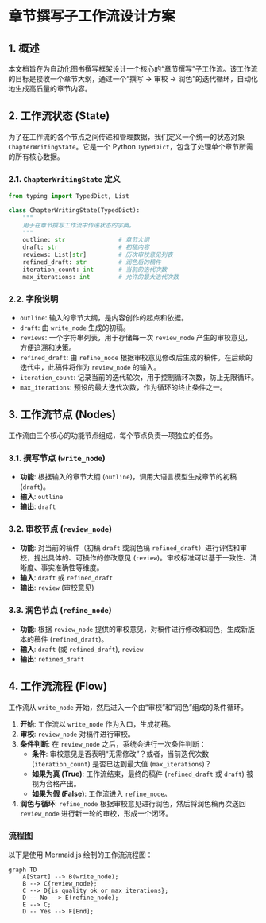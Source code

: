 # 章节撰写子工作流设计方案

## 1. 概述

本文档旨在为自动化图书撰写框架设计一个核心的“章节撰写”子工作流。该工作流的目标是接收一个章节大纲，通过一个“撰写 -> 审校 -> 润色”的迭代循环，自动化地生成高质量的章节内容。

## 2. 工作流状态 (State)

为了在工作流的各个节点之间传递和管理数据，我们定义一个统一的状态对象 `ChapterWritingState`。它是一个 Python `TypedDict`，包含了处理单个章节所需的所有核心数据。

### 2.1. `ChapterWritingState` 定义

```python
from typing import TypedDict, List

class ChapterWritingState(TypedDict):
    """
    用于在章节撰写工作流中传递状态的字典。
    """
    outline: str               # 章节大纲
    draft: str                 # 初稿内容
    reviews: List[str]         # 历次审校意见列表
    refined_draft: str         # 润色后的稿件
    iteration_count: int       # 当前的迭代次数
    max_iterations: int        # 允许的最大迭代次数
```

### 2.2. 字段说明

*   `outline`: 输入的章节大纲，是内容创作的起点和依据。
*   `draft`: 由 `write_node` 生成的初稿。
*   `reviews`: 一个字符串列表，用于存储每一次 `review_node` 产生的审校意见，方便追溯和决策。
*   `refined_draft`: 由 `refine_node` 根据审校意见修改后生成的稿件。在后续的迭代中，此稿件将作为 `review_node` 的输入。
*   `iteration_count`: 记录当前的迭代轮次，用于控制循环次数，防止无限循环。
*   `max_iterations`: 预设的最大迭代次数，作为循环的终止条件之一。

## 3. 工作流节点 (Nodes)

工作流由三个核心的功能节点组成，每个节点负责一项独立的任务。

### 3.1. 撰写节点 (`write_node`)

*   **功能**: 根据输入的章节大纲 (`outline`)，调用大语言模型生成章节的初稿 (`draft`)。
*   **输入**: `outline`
*   **输出**: `draft`

### 3.2. 审校节点 (`review_node`)

*   **功能**: 对当前的稿件（初稿 `draft` 或润色稿 `refined_draft`）进行评估和审校，提出具体的、可操作的修改意见 (`review`)。审校标准可以基于一致性、清晰度、事实准确性等维度。
*   **输入**: `draft` 或 `refined_draft`
*   **输出**: `review` (审校意见)

### 3.3. 润色节点 (`refine_node`)

*   **功能**: 根据 `review_node` 提供的审校意见，对稿件进行修改和润色，生成新版本的稿件 (`refined_draft`)。
*   **输入**: `draft` (或 `refined_draft`), `review`
*   **输出**: `refined_draft`

## 4. 工作流流程 (Flow)

工作流从 `write_node` 开始，然后进入一个由“审校”和“润色”组成的条件循环。

1.  **开始**: 工作流以 `write_node` 作为入口，生成初稿。
2.  **审校**: `review_node` 对稿件进行审校。
3.  **条件判断**: 在 `review_node` 之后，系统会进行一次条件判断：
    *   **条件**: 审校意见是否表明“无需修改”？或者，当前迭代次数 (`iteration_count`) 是否已达到最大值 (`max_iterations`)？
    *   **如果为真 (True)**: 工作流结束，最终的稿件 (`refined_draft` 或 `draft`) 被视为合格产出。
    *   **如果为假 (False)**: 工作流进入 `refine_node`。
4.  **润色与循环**: `refine_node` 根据审校意见进行润色，然后将润色稿再次送回 `review_node` 进行新一轮的审校，形成一个闭环。

### 流程图

以下是使用 Mermaid.js 绘制的工作流流程图：

```mermaid
graph TD
    A[Start] --> B(write_node);
    B --> C{review_node};
    C --> D{is_quality_ok_or_max_iterations};
    D -- No --> E(refine_node);
    E --> C;
    D -- Yes --> F[End];